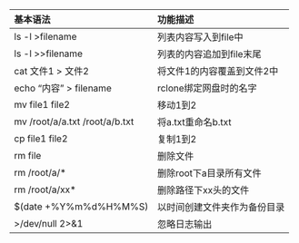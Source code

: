 | 基本语法                        | 功能描述                                             |
| :-----------------------    | :-------------------------------------------------- |
| ls -l >filename            | 列表内容写入到file中                                 |
| ls -l >>filename                   | 列表的内容追加到file末尾                                  |
|cat 文件1 > 文件2                    | 将文件1的内容覆盖到文件2中                              |
| echo “内容” > filename   | rclone绑定网盘时的名字                               |
| mv file1 file2 |移动1到2 |
|mv /root/a/a.txt /root/a/b.txt|将a.txt重命名b.txt|
| cp file1 file2 |复制1到2 |
|rm file |删除文件|
|rm /root/a/*|删除root下a目录所有文件|
|rm /root/a/xx* |删除路径下xx头的文件|
| $(date +%Y%m%d%H%M%S)       | 以时间创建文件夹作为备份目录 |
|>/dev/null 2>&1 | 忽略日志输出 |
